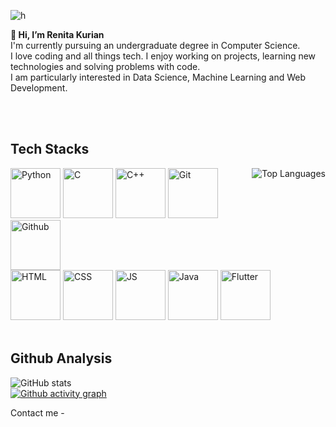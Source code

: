 ![h](https://user-images.githubusercontent.com/66276711/123850482-b64f2180-d937-11eb-950a-fd283e21ea1d.gif)  

**👋 Hi, I’m Renita Kurian**  
I'm currently pursuing an undergraduate degree in Computer Science.  
I love coding and all things tech. I enjoy working on projects, learning new technologies and solving problems with code.  
I am particularly interested in Data Science, Machine Learning and Web Development.

<br>
<br>

## Tech Stacks
<p>
  <img align="right" alt="Top Languages" src="https://github-readme-stats.vercel.app/api/top-langs/?username=Renita1206&layout=compact&theme=algolia"/>

  <img alt="Python" src="https://user-images.githubusercontent.com/66276711/123856543-d6ceaa00-d93e-11eb-8472-b8c868322629.png" width="80" height="80" />    
  <img alt="C" src="https://user-images.githubusercontent.com/66276711/123857151-99b6e780-d93f-11eb-8822-2974aac6aa5b.png" width="80" height="80" />   
  <img alt="C++" src="https://user-images.githubusercontent.com/66276711/123856526-d3d3b980-d93e-11eb-8a2b-3a288334d421.png" width="80" height="80" />   
  <img alt="Git" src="https://user-images.githubusercontent.com/66276711/123856530-d504e680-d93e-11eb-85e3-ca25f64a4b64.png" width="80" height="80" />   
  <img alt="Github" src="https://user-images.githubusercontent.com/66276711/123856534-d504e680-d93e-11eb-91a5-015af81fa792.png" width="80" height="80" />
  <br>
  <img alt="HTML" src="https://user-images.githubusercontent.com/66276711/123856535-d59d7d00-d93e-11eb-8979-56b18438030b.png" width="80" height="80" />
  <img alt="CSS" src="https://user-images.githubusercontent.com/66276711/123856529-d46c5000-d93e-11eb-94cb-c11611c6c737.png" width="80" height="80" />
  <img alt="JS" src="https://user-images.githubusercontent.com/66276711/123856541-d6361380-d93e-11eb-9843-fa4dd37c5b80.png" width="80" height="80" />
  <img alt="Java" src="https://user-images.githubusercontent.com/66276711/123856537-d6361380-d93e-11eb-884d-5cc08a93a577.png" width="80" height="80" />
  <img alt="Flutter" src="https://user-images.githubusercontent.com/66276711/123857443-eac6db80-d93f-11eb-9144-a3e44c7255f8.png" width="80" height="80" />
  <br>
  <br>
</p>  
   
## Github Analysis
![GitHub stats](https://github-readme-stats.vercel.app/api?username=Renita1206&theme=algolia&show_icons=true&count_private=true)  
[![Github activity graph](https://activity-graph.herokuapp.com/graph?username=Renita1206&theme=nord)](https://github.com/ashutosh00710/github-readme-activity-graph)


Contact me - 
